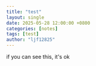 ```yaml
---
title: "test"
layout: single
date: 2025-05-28 12:00:00 +0800
categories: [notes]
tags: [test]
author: "ljf12825"
---
```


if you can see this, it's ok
